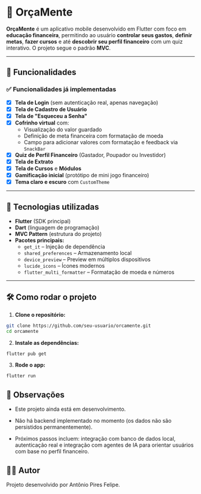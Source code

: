 ﻿# 💸 OrçaMente

**OrçaMente** é um aplicativo mobile desenvolvido em Flutter com foco em **educação financeira**, permitindo ao usuário **controlar seus gastos**, **definir metas**, **fazer cursos** e até **descobrir seu perfil financeiro** com um quiz interativo. O projeto segue o padrão **MVC**.

---
## 📱 Funcionalidades

### ✅ Funcionalidades já implementadas

- [x] **Tela de Login** (sem autenticação real, apenas navegação)
- [x] **Tela de Cadastro de Usuário**
- [x] **Tela de "Esqueceu a Senha"**
- [x] **Cofrinho virtual** com:
  - Visualização do valor guardado
  - Definição de meta financeira com formatação de moeda
  - Campo para adicionar valores com formatação e feedback via `SnackBar`
- [x] **Quiz de Perfil Financeiro** (Gastador, Poupador ou Investidor)
- [x] **Tela de Extrato**
- [x] **Tela de Cursos** e **Módulos**
- [x] **Gamificação inicial** (protótipo de mini jogo financeiro)
- [x] **Tema claro e escuro** com `CustomTheme`

---

## 🎯 Tecnologias utilizadas

- **Flutter** (SDK principal)
- **Dart** (linguagem de programação)
- **MVC Pattern** (estrutura do projeto)
- **Pacotes principais:**
  - `get_it` – Injeção de dependência
  - `shared_preferences` – Armazenamento local
  - `device_preview` – Preview em múltiplos dispositivos
  - `lucide_icons` – Ícones modernos
  - `flutter_multi_formatter` – Formatação de moeda e números

---

## 🛠️ Como rodar o projeto


1. **Clone o repositório:**

```bash
git clone https://github.com/seu-usuario/orcamente.git
cd orcamente

```

2. **Instale as dependências:**

```bash
flutter pub get
```
3. **Rode o app:**

```bash
flutter run
```
## 📌 Observações

- Este projeto ainda está em desenvolvimento.

- Não há backend implementado no momento (os dados não são persistidos permanentemente).

- Próximos passos incluem: integração com banco de dados local, autenticação real e integração com agentes de IA para orientar usuários com base no perfil financeiro.

## 👩‍💻 Autor

Projeto desenvolvido por Antônio Pires Felipe.
